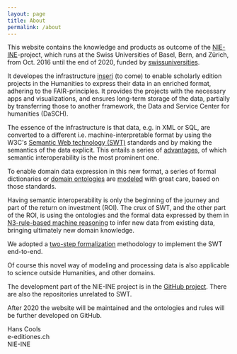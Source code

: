 ```yaml
---
layout: page
title: About
permalink: /about
---
```

This website contains the knowledge and products as outcome of the [NIE-INE](http://www.nie-ine.ch)-project, which runs at the Swiss Universities of Basel, Bern, and Zürich, from Oct. 2016 until the end of 2020, funded by [swissuniversities](https://www.swissuniversities.ch/en/?r=1).
 
It developes the infrastructure [inseri]() (to come) to enable scholarly edition projects in the Humanities to express their data in an enriched format, adhering to the FAIR-principles. It provides the projects with the necessary apps and visualizations, and ensures long-term storage of the data, partially by transferring those to another framework, the Data and Service Center for humanities (DaSCH)<!---(https://dasch.swiss/)--->.

The essence of the infrastructure is that data, e.g. in XML or SQL, are converted to a different i.e. machine-interpretable format by using the W3C's [Semantic Web technology (SWT)](/semantic-web-technology-introduction) standards and by making the semantics of the data explicit. This entails a series of [advantages](/semantic-web-technology-advantages), of which semantic interoperability is the most prominent one.  

To enable domain data expression in this new format, a series of formal dictionaries or [domain ontologies](/ontology) are [modeled](/ontology-modeling) with great care, based on those standards.  

Having semantic interoperability is only the beginning of the journey and part of the return on investment (ROI).
The crux of SWT, and the other part of the ROI, is using the ontologies and the formal data expressed by them in [N3-rule-based machine reasoning](/n3-rule-based-machine-reasoning) to infer new data from existing data, bringing ultimately new domain knowledge.  

We adopted a [two-step formalization](/two-step-formalization) methodology to implement the SWT end-to-end.  

Of course this novel way of modeling and processing data is also applicable to science outside Humanities, and other domains.

The development part of the NIE-INE project is in the [GitHub project](https://github.com/nie-ine).
There are also the repositories unrelated to SWT.  

After 2020 the website will be maintained and the ontologies and rules will be further developed on GitHub.  


Hans Cools  
e-editiones.ch  
NIE-INE